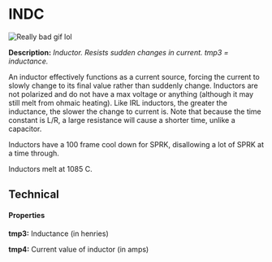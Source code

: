 # INDC

![Really bad gif lol](https://i.imgur.com/jkdjZHv.gifv)

**Description:**  *Inductor. Resists sudden changes in current. tmp3 = inductance.*

An inductor effectively functions as a current source, forcing the current to slowly change 
to its final value rather than suddenly change. Inductors are not polarized and do not have a max voltage 
or anything (although it may still melt from ohmaic heating). Like IRL inductors, the greater the inductance,
the slower the change to current is. Note that because the time constant is L/R, a large resistance will cause 
a shorter time, unlike a capacitor.

Inductors have a 100 frame cool down for SPRK, disallowing a lot of SPRK at a time through.

Inductors melt at 1085 C.

## Technical
#### Properties
**tmp3:** Inductance (in henries)

**tmp4:** Current value of inductor (in amps)
